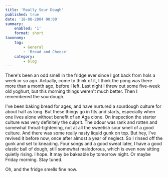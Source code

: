 ```yaml
---
title: 'Really Sour Dough'
published: true
date: '18-08-2004 00:00'
summary:
    enabled: '1'
    format: short
taxonomy:
    tag:
        - General
        - 'Bread and Cheese'
    category:
        - blog
---
```


There's been an odd smell in the fridge ever since I got back from hols a week or so ago. Actually, come to think of it, I think the pong was there more than a month ago, before I left. Last night I threw out some five-week old yoghurt, but this morning things weren't much better. Then I remembered the sourdough.

I've been baking bread for ages, and have nurtured a sourdough culture for about half as long. But these things go in fits and starts, especially when one lives alone without benefit of an Aga clone. On inspection the starter culture was very definitely the culprit. The odour was rank and rotten and somewhat throat-tightening, not at all the sweetish sour smell of a good culture. And there was some really nasty liquid gunk on top. But hey, I've revived it before now, once after almost a year of neglect.
So I rinsed off the gunk and set to kneading. Four songs and a good sweat later, I have a good elastic ball of dough, still somewhat malodorous, which is even now sitting quietly rising. I hope. It may be bakeable by tomorrow night. Or maybe Friday morning. Stay tuned.

Oh, and the fridge smells fine now.